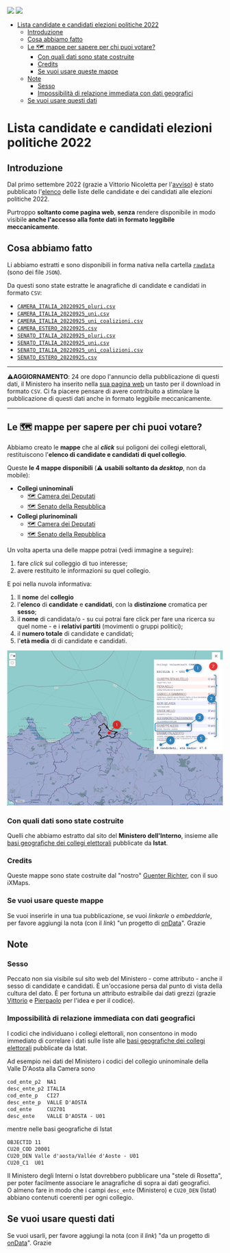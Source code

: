 <a href="https://ondata.it/"><img src="https://img.shields.io/badge/by-onData-%232e85d1"/></a> <a href="https://www.datibenecomune.it/"><img src="https://img.shields.io/badge/%F0%9F%99%8F-%23datiBeneComune-%23cc3232"/></a>

- [Lista candidate e candidati elezioni politiche 2022](#lista-candidate-e-candidati-elezioni-politiche-2022)
  - [Introduzione](#introduzione)
  - [Cosa abbiamo fatto](#cosa-abbiamo-fatto)
  - [Le 🗺️ mappe per sapere per chi puoi votare?](#le-️-mappe-per-sapere-per-chi-puoi-votare)
    - [Con quali dati sono state costruite](#con-quali-dati-sono-state-costruite)
    - [Credits](#credits)
    - [Se vuoi usare queste mappe](#se-vuoi-usare-queste-mappe)
  - [Note](#note)
    - [Sesso](#sesso)
    - [Impossibilità di relazione immediata con dati geografici](#impossibilità-di-relazione-immediata-con-dati-geografici)
  - [Se vuoi usare questi dati](#se-vuoi-usare-questi-dati)

# Lista candidate e candidati elezioni politiche 2022

## Introduzione

Dal primo settembre 2022 (grazie a Vittorio Nicoletta per l'[avviso](https://twitter.com/vi__enne/status/1565401905622392837)) è stato pubblicato l'[elenco](https://dait.interno.gov.it/elezioni/trasparenza/elezioni-politiche-2022) delle liste delle candidate e dei candidati alle elezioni politiche 2022.

Purtroppo **soltanto come pagina web**, **senza** rendere disponibile in modo visibile **anche l'accesso alla fonte dati in formato leggibile meccanicamente**.

## Cosa abbiamo fatto

Li abbiamo estratti e sono disponibili in forma nativa nella cartella [`rawdata`](./rawdata) (sono dei file `JSON`).

Da questi sono state estratte le anagrafiche di candidate e candidati in formato `CSV`:

- [`CAMERA_ITALIA_20220925_pluri.csv`](./processing/CAMERA_ITALIA_20220925_pluri.csv)
- [`CAMERA_ITALIA_20220925_uni.csv`](./processing/CAMERA_ITALIA_20220925_uni.csv)
- [`CAMERA_ITALIA_20220925_uni_coalizioni.csv`](./processing/CAMERA_ITALIA_20220925_uni_coalizioni.csv)
- [`CAMERA_ESTERO_20220925.csv`](./processing/CAMERA_ESTERO_20220925.csv)
- [`SENATO_ITALIA_20220925_pluri.csv`](./processing/SENATO_ITALIA_20220925_pluri.csv)
- [`SENATO_ITALIA_20220925_uni.csv`](./processing/SENATO_ITALIA_20220925_uni.csv)
- [`SENATO_ITALIA_20220925_uni_coalizioni.csv`](./processing/SENATO_ITALIA_20220925_uni_coalizioni.csv)
- [`SENATO_ESTERO_20220925.csv`](./processing/SENATO_ESTERO_20220925.csv)

---

⚠️**AGGIORNAMENTO**: 24 ore dopo l'annuncio della pubblicazione di questi dati, il Ministero ha inserito nella [sua pagina web](https://dait.interno.gov.it/elezioni/trasparenza/elezioni-politiche-2022) un tasto per il download in formato `CSV`. Ci fa piacere pensare di avere contribuito a stimolare la pubblicazione di questi dati anche in formato leggibile meccanicamente.

---

## Le 🗺️ mappe per sapere per chi puoi votare?

Abbiamo creato le **mappe** che al _**click**_ sui poligoni dei collegi elettorali, restituiscono l'**elenco di candidate e candidati di quel collegio**.

Queste **le 4 mappe disponibili** (⚠️ **usabili soltanto da _desktop_**, non da mobile):

- **Collegi uninominali**
  - [🗺️ Camera dei Deputati](https://gjrichter.github.io/ixmaps/ui/dispatch.htm?ui=view&basemap=ll&legend=1&project=https://raw.githubusercontent.com/gjrichter/viz/master/Elezioni/Politiche/2022/ixmaps_project_CAMERA_CollegiUNINOMINALI_2020_candidati_poligoni_coalizioni.json)
  - [🗺️ Senato della Repubblica](https://gjrichter.github.io/ixmaps/ui/dispatch.htm?ui=view&basemap=ll&legend=1&project=https://raw.githubusercontent.com/gjrichter/viz/master/Elezioni/Politiche/2022/ixmaps_project_SENATO_CollegiUNINOMINALI_2020_candidati_poligoni_coalizioni.json)
- **Collegi plurinominali**
  - [🗺️ Camera dei Deputati](https://gjrichter.github.io/ixmaps/ui/dispatch.htm?ui=view&basemap=ll&legend=1&project=https://raw.githubusercontent.com/gjrichter/viz/master/Elezioni/Politiche/2022/ixmaps_project_CAMERA_CollegiPLURINOMINALI_2020_candidati_poligoni.json)
  - [🗺️ Senato della Repubblica](https://gjrichter.github.io/ixmaps/ui/dispatch.htm?ui=view&basemap=ll&legend=1&project=https://raw.githubusercontent.com/gjrichter/viz/master/Elezioni/Politiche/2022/ixmaps_project_SENATO_CollegiPLURINOMINALI_2020_candidati_poligoni.json)


Un volta aperta una delle mappe potrai (vedi immagine a seguire):

1. fare *click* sul colleggio di tuo interesse;
2. avere restituito le informazioni su quel collegio.

E poi nella nuvola informativa:

1. Il **nome** del **collegio**
2. l'**elenco** di **candidate** e **candidati**, con la **distinzione** cromatica per **sesso**;
3. il **nome** di candidata/o - su cui potrai fare click per fare una ricerca su quel nome - e i **relativi partiti** (movimenti o gruppi politici);
4. il **numero totale** di candidate e candidati;
5. l'**età media** di di candidate e candidati.


![](imgs/mappa-liste.png)

### Con quali dati sono state costruite

Quelli che abbiamo estratto dal sito del **Ministero dell'Interno**, insieme alle [basi geografiche dei collegi elettorali](https://www.istat.it/it/archivio/273443) pubblicate da **Istat**.

### Credits

Queste mappe sono state costruite dal "nostro" [Guenter Richter](https://twitter.com/grichter), con il suo iXMaps.

### Se vuoi usare queste mappe

Se vuoi inserirle in una tua pubblicazione, se vuoi *linkarle* o *embeddarle*, per favore aggiungi la nota (con il *link*) "un progetto di [onData](https://github.com/ondata/elezioni-politiche-2022)". Grazie


## Note

### Sesso

Peccato non sia visibile sul sito web del Ministero - come attributo - anche il sesso di candidate e candidati. È un'occasione persa dal punto di vista della cultura del dato. È per fortuna un attributo estraibile dai dati grezzi (grazie [Vittorio](https://github.com/ondata/elezioni-politiche-2022/issues/5) e [Pierpaolo](https://github.com/ondata/elezioni-politiche-2022/issues/6) per l'idea e per il codice).

### Impossibilità di relazione immediata con dati geografici

I codici che individuano i collegi elettorali, non consentono in modo immediato di correlare i dati sulle liste alle [basi geografiche dei collegi elettorali](https://www.istat.it/it/archivio/273443) pubblicate da Istat.

Ad esempio nei dati del Ministero i codici del collegio uninominale della Valle D'Aosta alla Camera sono

```
cod_ente_p2  NA1
desc_ente_p2 ITALIA
cod_ente_p   CI27
desc_ente_p  VALLE D'AOSTA
cod_ente     CU2701
desc_ente    VALLE D'AOSTA - U01
```

mentre nelle basi geografiche di Istat

```
OBJECTID 11
CU20_COD 20001
CU20_DEN Valle d'aosta/Vallée d'Aoste - U01
CU20_C1  U01
```
Il Ministero degli Interni o Istat dovrebbero pubblicare una "stele di Rosetta", per poter facilmente associare le anagrafiche di sopra ai dati geografici.<br>
O almeno fare in modo che i campi `desc_ente` (Ministero) e `CU20_DEN` (Istat) abbiano contenuti coerenti per ogni collegio.


## Se vuoi usare questi dati

Se vuoi usarli, per favore aggiungi la nota (con il *link*) "da un progetto di [onData](https://github.com/ondata/elezioni-politiche-2022)". Grazie
